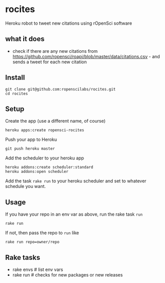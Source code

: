 rocites
==========

Heroku robot to tweet new citations using rOpenSci software

## what it does

* check if there are any new citations from <https://github.com/ropensci/roapi/blob/master/data/citations.csv> - and sends a tweet for each new citation

## Install

```
git clone git@github.com:ropenscilabs/rocites.git
cd rocites
```

## Setup

Create the app (use a different name, of course)

```
heroku apps:create ropensci-rocites
```

Push your app to Heroku

```
git push heroku master
```

Add the scheduler to your heroku app

```
heroku addons:create scheduler:standard
heroku addons:open scheduler
```

Add the task ```rake run``` to your heroku scheduler and set to whatever schedule you want.


## Usage

If you have your repo in an env var as above, run the rake task `run`

```
rake run
```

If not, then pass the repo to `run` like

```
rake run repo=owner/repo
```

## Rake tasks

* rake envs  # list env vars
* rake run   # checks for new packages or new releases
